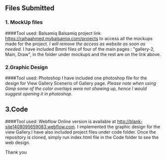 ## Files Submitted
### 1. MockUp files
####Tool used: Balsamiq
Balsamiq project link https://raihaahmed.mybalsamiq.com/projects to access all the mockups made for the project. _I will remove the access as website as soon as needed_. I have included Bmml files of four of the main pages : "gallery-2, Main, Draw",  in the folder under mockups and the rest are on the link above.

### 2.Graphic Design
####Tool used: Photoshop
I have included one photoshop file for the design for View Gallery Scenerio of Gallery page. _Please note when using Gimp some of the color overlays were not showing up, hence I would suggest opening it in photoshop_.

## 3.Code
####Tool used: Webflow
Online version is available at http://blank-site1408095659083.webflow.com. I implemented the graphic design for the view Gallery.I have also included project files under code folder.  Once the repository is cloned,  simply run index.html file in the Code folder to see the web design.




Thank you
